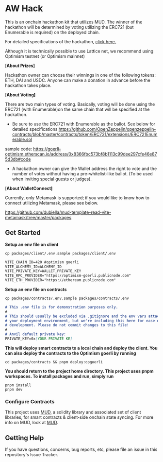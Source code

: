 # AW Hack

This is an onchain hackathon kit that utilizes MUD. The winner of the hackathon will be determined by voting utilizing the ERC721 (but Enumerable is required) on the deployed chain.

For detailed specifications of the hackathon, [click here.](https://komorebi88.notion.site/AW-Hack-doc-e82110e8c392409aadc3f5bee09239fc)

Although it is technically possible to use Lattice net, we recommend using Optimism testnet (or Optimism mainnet)

[**About Prizes]**

Hackathon owner can choose their winnings in one of the following tokens: ETH, DAI and USDC. Anyone can make a donation in advance before the hackathon takes place.

[**About Voting]**

There are two main types of voting. Basically, voting will be done using the ERC721 (with Enumerable)on the same chain that will be specified at the hackathon.

- Be sure to use the ERC721 with Enumerable as the ballot.
See below for detailed specifications
https://github.com/OpenZeppelin/openzeppelin-contracts/blob/master/contracts/token/ERC721/extensions/ERC721Enumerable.sol

sample code: https://goerli-optimism.etherscan.io/address/0x8366fbc573bf8b1113c99dee297cfe46e875d3db#code

- A hackathon owner can give the Wallet address the right to vote and the number of votes without having a pre-whitelist-like ballot.
(To be used when inviting special guests or judges).

[**About WalletConnect]**

Currently, only Metamask is supported; if you would like to know how to connect utilizing Metamask, please see below.

https://github.com/dubiella/mud-template-read-vite-metamask/tree/master/packages

## Get Started

**Setup an env file on client**

```markdown
cp packages/client/.env.sample packages/client/.env

```

```markdown
VITE_CHAIN_ID=420 #optimism goerli
VITE_ALCHEMY_ID=ALCHEMY_ID
VITE_PRIVATE_KEY=WALLET_PRIVATE_KEY
VITE_RPC_PROVIDER="https://optimism-goerli.publicnode.com"
VITE_ETH_PROVIDER="https://ethereum.publicnode.com"
```

**Setup an env file on contracts**

```markdown
cp packages/contracts/.env.sample packages/contracts/.env
```

```markdown
# This .env file is for demonstration purposes only.
#
# This should usually be excluded via .gitignore and the env vars attached to
# your deployment environment, but we're including this here for ease of local
# development. Please do not commit changes to this file!
#
# Anvil default private key:
PRIVATE_KEY=0x[YOUR PRIVATE KE]
```

**This will deploy smart contracts to a local chain and deploy the client. You can also deploy the contracts to the Optimism goerli by running**

```
cd packages/contracts && pnpm deploy:opgoerli

```

**You should return to the project home directory. This project uses pnpm workspaces. To install packages and run, simply run**

```
pnpm install
pnpm dev

```

### Configure Contracts

This project uses [MUD](https://mud.dev/), a solidity library and associated set of client libraries, for smart contracts & client-side onchain state syncing. For more info on MUD, look at [MUD](https://mud.dev/).

## Getting Help

If you have questions, concerns, bug reports, etc, please file an issue in this repository's Issue Tracker.
